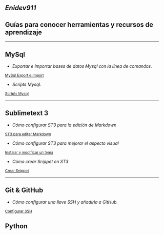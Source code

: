 ## *Enidev911*

## Guías para conocer herramientas y recursos de aprendizaje
--- 

## MySql

- *Exportar e importar bases de datos Mysql con la línea de comandos.*

<p style="font-size:12px;">
  <a href="./Export_import_MySql">MySql Export e Import</a>
</p>

- *Scripts Mysql.*
<p style="font-size:12px;">
  <a href="./Scripts_MySql">Scripts Mysql</a>
</p>

--- 


## Sublimetext 3

- *Cómo configurar ST3 para la edición de Markdown*

<p style="font-size:12px;">
  <a href="./ST3_edit_markdown">ST3 para editar Markdown</a>
</p>


- *Cómo configurar ST3 para mejorar el aspecto visual*

<p style="font-size:12px;">
  <a href="./SublimeText_Theme">Instalar y modificar un tema</a>
</p>

- *Cómo crear Snippet en ST3*

<p style="font-size:12px;">
  <a href="./Snippet_SublimeText">Crear Snippet</a>
</p>

---  

## Git & GitHub

- *Cómo configurar una llave SSH y añadirla a GitHub.*

<p style="font-size:12px;">
  <a href="./Configurar_SSH">Configurar SSH</a>
</p>

## Python  
